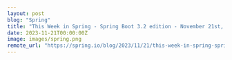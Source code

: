 ```yaml
---
layout: post
blog: "Spring"
title: "This Week in Spring - Spring Boot 3.2 edition - November 21st, 2023"
date: 2023-11-21T00:00:00Z
image: images/spring.png
remote_url: "https://spring.io/blog/2023/11/21/this-week-in-spring-spring-boot-3-2-edition-november-21st-2023"
---
```

